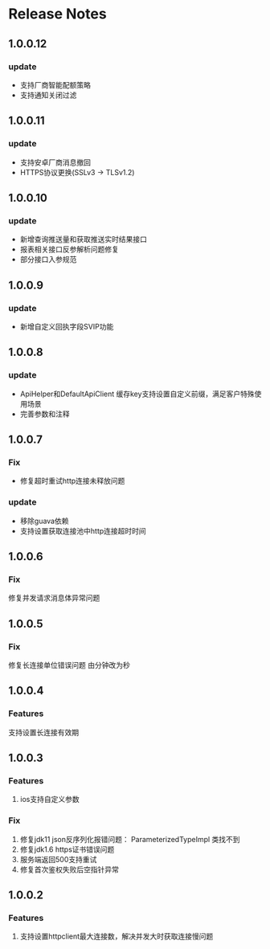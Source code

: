 # Release Notes

## 1.0.0.12

### update

* 支持厂商智能配额策略
* 支持通知关闭过滤

## 1.0.0.11

### update

* 支持安卓厂商消息撤回
* HTTPS协议更换(SSLv3 -> TLSv1.2)

## 1.0.0.10

### update

* 新增查询推送量和获取推送实时结果接口
* 报表相关接口反参解析问题修复
* 部分接口入参规范

## 1.0.0.9

### update

* 新增自定义回执字段SVIP功能

## 1.0.0.8

### update

* ApiHelper和DefaultApiClient 缓存key支持设置自定义前缀，满足客户特殊使用场景
* 完善参数和注释

## 1.0.0.7
### Fix
* 修复超时重试http连接未释放问题

### update
* 移除guava依赖
* 支持设置获取连接池中http连接超时时间

## 1.0.0.6
### Fix
修复并发请求消息体异常问题

## 1.0.0.5
### Fix
修复长连接单位错误问题 由分钟改为秒

## 1.0.0.4
### Features
支持设置长连接有效期

## 1.0.0.3
### Features
1. ios支持自定义参数

### Fix
1. 修复jdk11 json反序列化报错问题： ParameterizedTypeImpl 类找不到
2. 修复jdk1.6 https证书错误问题
3. 服务端返回500支持重试
4. 修复首次鉴权失败后空指针异常

## 1.0.0.2
### Features
1. 支持设置httpclient最大连接数，解决并发大时获取连接慢问题
